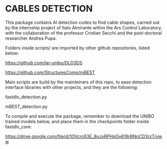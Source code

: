 # CABLES DETECTION
This package contains AI detection codes to find cable shapes, carried out by the internship project of Italo Almirante within the Ars Control Laboratory, with the collaboration of the professor Cristian Secchi and the post-doctoral researcher Andrea Pupa.

Folders inside scripts/ are imported by other github repositories, listed below:

https://github.com/lar-unibo/DLO3DS

https://github.com/StructuresComp/mBEST

Main scripts are build by the mainteiners of this repo, to ease detection interface libraries with other projects, and they are the following:

fastdlo_detection.py

mBEST_detection.py

To compile and execute the package, remember to download the UNIBO trained models below, and place them in the checkpoints folder inside fastdlo_core:

https://drive.google.com/file/d/1OVcro53E_8oJxRPHqGy619rBNoCD3rzT/view

